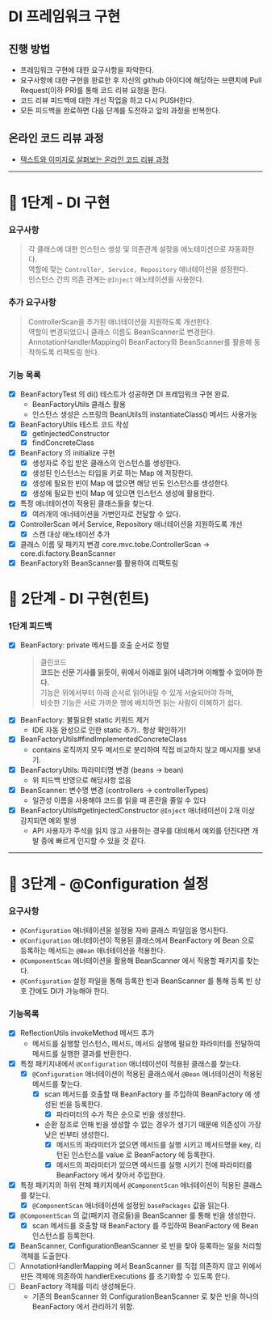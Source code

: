 # DI 프레임워크 구현
## 진행 방법
* 프레임워크 구현에 대한 요구사항을 파악한다.
* 요구사항에 대한 구현을 완료한 후 자신의 github 아이디에 해당하는 브랜치에 Pull Request(이하 PR)를 통해 코드 리뷰 요청을 한다.
* 코드 리뷰 피드백에 대한 개선 작업을 하고 다시 PUSH한다.
* 모든 피드백을 완료하면 다음 단계를 도전하고 앞의 과정을 반복한다.

## 온라인 코드 리뷰 과정
* [텍스트와 이미지로 살펴보는 온라인 코드 리뷰 과정](https://github.com/next-step/nextstep-docs/tree/master/codereview)

---

# 🚀 1단계 - DI 구현

### 요구사항
> 각 클래스에 대한 인스턴스 생성 및 의존관계 설정을 애노테이션으로 자동화한다.  
> 역할에 맞는 `Controller, Service, Repository` 애너테이션을 설정한다.  
> 인스턴스 간의 의존 관계는 `@Inject` 애노테이션을 사용한다.  

### 추가 요구사항
> ControllerScan을 추가된 애너테이션을 지원하도록 개선한다.  
> 역할이 변경되었으니 클래스 이름도 BeanScanner로 변경한다.  
> AnnotationHandlerMapping이 BeanFactory와 BeanScanner를 활용해 동작하도록 리팩토링 한다.  

### 기능 목록
- [x] BeanFactoryTest 의 di() 테스트가 성공하면 DI 프레임워크 구현 완료.
  - BeanFactoryUtils 클래스 활용
  - 인스턴스 생성은 스프링의 BeanUtils의 instantiateClass() 메서드 사용가능
- [x] BeanFactoryUtils 테스트 코드 작성
  - [x] getInjectedConstructor 
  - [x] findConcreteClass 
- [x] BeanFactory 의 initialize 구현
  - [x] 생성자로 주입 받은 클래스의 인스턴스를 생성한다.
  - [x] 생성된 인스턴스는 타입을 키로 하는 Map 에 저장한다.
  - [x] 생성에 필요한 빈이 Map 에 없으면 해당 빈도 인스턴스를 생성한다.
  - [x] 생성에 필요한 빈이 Map 에 있으면 인스턴스 생성에 활용한다.
- [x] 특정 애너테이션이 적용된 클래스들을 찾는다.
  - [x] 여러개의 애너테이션을 가변인자로 전달할 수 있다. 
- [x] ControllerScan 에서 Service, Repository 애너테이션을 지원하도록 개선
  - [x] 스캔 대상 애노테이션 추가 
- [x] 클래스 이름 및 패키지 변경 core.mvc.tobe.ControllerScan -> core.di.factory.BeanScanner
- [x] BeanFactory와 BeanScanner를 활용하여 리팩토링

# 🚀 2단계 - DI 구현(힌트)

### 1단계 피드백
- [x] BeanFactory: private 메서드를 호출 순서로 정렬
  > 클린코드   
  > **코드는 신문 기사를 읽듯이, 위에서 아래로 읽어 내려가며 이해할 수 있어야 한다.**   
  > 기능은 위에서부터 아래 순서로 읽어내릴 수 있게 서술되어야 하며,   
  > 비슷한 기능은 서로 가까운 행에 배치하면 읽는 사람이 이해하기 쉽다.   
- [x] BeanFactory: 불필요한 static 키워드 제거
  - IDE 자동 완성으로 인한 static 추가.. 항상 확인하기!
- [x] BeanFactoryUtils#findImplementedConcreteClass
  - contains 로직까지 모두 메서드로 분리하여 직접 비교하지 않고 메시지를 보내기.
- [x] BeanFactoryUtils: 파라미터명 변경 (beans -> bean) 
  - 위 피드백 반영으로 해당사항 없음
- [x] BeanScanner: 변수명 변경 (controllers -> controllerTypes)
  - 일관성 이름을 사용해야 코드를 읽을 때 혼란을 줄일 수 있다
- [x] BeanFactoryUtils#getInjectedConstructor `@Inject` 애너테이션이 2개 이상 감지되면 예외 발생
  - API 사용자가 주석을 읽지 않고 사용하는 경우를 대비해서 예외를 던진다면 개발 중에 빠르게 인지할 수 있을 것 같다.

--- 

# 🚀 3단계 - @Configuration 설정

### 요구사항
- `@Configuration` 애너테이션을 설정용 자바 클래스 파일임을 명시한다.
- `@Configuration` 애너테이션이 적용된 클래스에서 BeanFactory 에 Bean 으로 등록하는 메서드는 `@Bean` 애너테이션을 적용한다.
- `@ComponentScan` 애너테이션을 활용해 BeanScanner 에서 적용할 패키지를 찾는다.
- `@Configuration` 설정 파일을 통해 등록한 빈과 BeanScanner 를 통해 등록 빈 상호 간에도 DI가 가능해야 한다.

### 기능목록
- [x] ReflectionUtils invokeMethod 메서드 추가
  - 메서드를 실행할 인스턴스, 메서드, 메서드 실행에 필요한 파라미터를 전달하여 메서드를 실행한 결과를 반환한다.
- [x] 특정 패키지내에서 `@Configuration` 애너테이션이 적용된 클래스를 찾는다.
  - [x] `@Configuration` 애너테이션이 적용된 클래스에서 `@Bean` 애너테이션이 적용된 메서드를 찾는다.
    - [x] scan 메서드를 호출할 때 BeanFactory 를 주입하여 BeanFactory 에 생성된 빈을 등록한다.
      - [x] 파라미터의 수가 적은 순으로 빈을 생성한다.
    - 순환 참조로 인해 빈을 생성할 수 없는 경우가 생기기 때문에 의존성이 가장 낮은 빈부터 생성한다.
      - [x] 메서드의 파라미터가 없으면 메서드를 실행 시키고 메서드명을 key, 리턴된 인스턴스를 value 로 BeanFactory 에 등록한다.
      - [x] 메서드의 파라미터가 있으면 메서드를 실행 시키기 전에 파라미터를 BeanFactory 에서 찾아서 주입한다.
- [x] 특정 패키지의 하위 전체 패키지에서 `@ComponentScan` 애너테이션이 적용된 클래스를 찾는다.
  - [x] `@ComponentScan` 애너테이션에 설정된 `basePackages` 값을 읽는다. 
- [x] `@ComponentScan` 의 값(패키지 경로들)을 BeanScanner 를 통해 빈을 생성한다.
  - [x] scan 메서드를 호출할 때 BeanFactory 를 주입하여 BeanFactory 에 Bean 인스턴스를 등록한다.
- [x] BeanScanner, ConfigurationBeanScanner 로 빈을 찾아 등록하는 일을 처리할 객체를 도출한다.
- [ ] AnnotationHandlerMapping 에서 BeanScanner 를 직접 의존하지 않고 위에서 만든 객체에 의존하여 handlerExecutions 를 초기화할 수 있도록 한다.
- [ ] BeanFactory 객체를 미리 생성해둔다.
  - 기존의 BeanScanner 와 ConfigurationBeanScanner 로 찾은 빈을 하나의 BeanFactory 에서 관리하기 위함.
